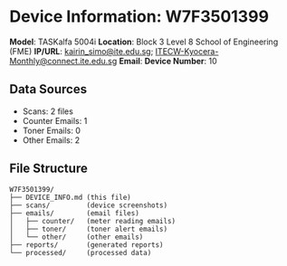 # Device Information: W7F3501399

**Model**: TASKalfa 5004i
**Location**: Block 3 Level 8 School of Engineering (FME)
**IP/URL**: kairin_simo@ite.edu.sg; ITECW-Kyocera-Monthly@connect.ite.edu.sg
**Email**: 
**Device Number**: 10

## Data Sources
- Scans: 2 files
- Counter Emails: 1
- Toner Emails: 0
- Other Emails: 2

## File Structure
```
W7F3501399/
├── DEVICE_INFO.md (this file)
├── scans/         (device screenshots)
├── emails/        (email files)
│   ├── counter/   (meter reading emails)
│   ├── toner/     (toner alert emails)
│   └── other/     (other emails)
├── reports/       (generated reports)
└── processed/     (processed data)
```
